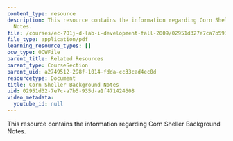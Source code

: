 ```yaml
---
content_type: resource
description: This resource contains the information regarding Corn Sheller Background
  Notes.
file: /courses/ec-701j-d-lab-i-development-fall-2009/02951d327e7ca7b5935da1f471424608_MITEC_701JF09_corn_bg.pdf
file_type: application/pdf
learning_resource_types: []
ocw_type: OCWFile
parent_title: Related Resources
parent_type: CourseSection
parent_uid: a2749512-298f-1014-fdda-cc33cad4ec0d
resourcetype: Document
title: Corn Sheller Background Notes
uid: 02951d32-7e7c-a7b5-935d-a1f471424608
video_metadata:
  youtube_id: null
---
```

This resource contains the information regarding Corn Sheller Background Notes.